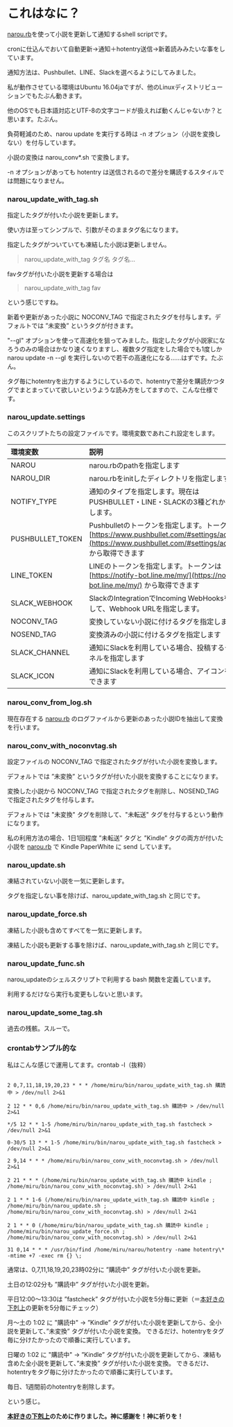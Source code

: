 # これはなに？
[narou.rb](https://github.com/whiteleaf7/narou/wiki)を使って小説を更新して通知するshell scriptです。

cronに仕込んでおいて自動更新→通知＋hotentry送信→新着読みみたいな事をしています。

通知方法は、Pushbullet、LINE、Slackを選べるようにしてみました。

私が動作させている環境はUbuntu 16.04jaですが、他のLinuxディストリビューションでもたぶん動きます。

他のOSでも日本語対応とUTF-8の文字コードが扱えれば動くんじゃないか？と思います。たぶん。

負荷軽減のため、narou update を実行する時は -n オプション（小説を変換しない）を付与しています。

小説の変換は narou_conv*.sh で変換します。

-n オプションがあっても hotentry は送信されるので差分を購読するスタイルでは問題になりません。

### narou_update_with_tag.sh
指定したタグが付いた小説を更新します。

使い方は至ってシンプルで、引数がそのままタグ名になります。

指定したタグがついていても凍結した小説は更新しません。

> narou_update_with_tag タグ名 タグ名...

favタグが付いた小説を更新する場合は

> narou_update_with_tag fav

という感じですね。

新着や更新があった小説に NOCONV_TAG で指定されたタグを付与します。デフォルトでは ”未変換” というタグが付きます。

"--gl" オプションを使って高速化を狙ってみました。指定したタグが小説家になろうのみの場合はかなり速くなりますし、複数タグ指定をした場合でも1度しか narou update -n --gl を実行しないので若干の高速化になる……はずです。たぶん。

タグ毎にhotentryを出力するようにしているので、hotentryで差分を購読かつタグでまとまっていて欲しいというような読み方をしてますので、こんな仕様です。

### narou_update.settings
このスクリプトたちの設定ファイルです。環境変数であれこれ設定をします。

| 環境変数 |  説明 |  サンプル  |
|:----------------------  |:----------------  |:---------------------  |
|   NAROU |  narou.rbのpathを指定します |  NAROU="$HOME/src/github/narou/narou.rb" |
|   NAROU_DIR |  narou.rbをinitしたディレクトリを指定します |  NAROU_DIR=$HOME/narou |
|   NOTIFY_TYPE |  通知のタイプを指定します。現在はPUSHBULLET・LINE・SLACKの3種どれかを指定します。 |  NOTIFY_TYPE=SLACK |
|   PUSHBULLET_TOKEN |  Pushbulletのトークンを指定します。トークンは [https://www.pushbullet.com/#settings/account](https://www.pushbullet.com/#settings/account) から取得できます |  PUSHBULLET_TOKEN="PUSHBULLET TOKEN" |
|   LINE_TOKEN |  LINEのトークンを指定します。トークンは [https://notify-bot.line.me/my/](https://notify-bot.line.me/my/) から取得できます |  LINE_TOKEN="LINE TOKEN" |
|   SLACK_WEBHOOK |  SlackのIntegrationでIncoming WebHooksを追加して、Webhook URLを指定します。 |  SLACK_WEBHOOK="SLACK Incoming WebHooks Webhook URL" |
|   NOCONV_TAG |  変換していない小説に付けるタグを指定します |  NOCONV_TAG="未変換" |
|   NOSEND_TAG |  変換済みの小説に付けるタグを指定します |  NOSEND_TAG="未転送" |
|   SLACK_CHANNEL |  通知にSlackを利用している場合、投稿するチャンネルを指定します |  SLACK_CHANNEL="#narou" |
|   SLACK_ICON |  通知にSlackを利用している場合、アイコンを指定できます |   SLACK_ICON="books"  |


### narou_conv_from_log.sh
現在存在する [narou.rb](https://github.com/whiteleaf7/narou/wiki) のログファイルから更新のあった小説IDを抽出して変換を行います。

### narou_conv_with_noconvtag.sh
設定ファイルの NOCONV_TAG で指定されたタグが付いた小説を変換します。

デフォルトでは ”未変換” というタグが付いた小説を変換することになります。

変換した小説から NOCONV_TAG で指定されたタグを削除し、NOSEND_TAG	で指定されたタグを付与します。

デフォルトでは "未変換" タグを削除して、"未転送" タグを付与するという動作になります。

私の利用方法の場合、1日1回程度 ”未転送” タグと ”Kindle” タグの両方が付いた小説を [narou.rb](https://github.com/whiteleaf7/narou/wiki) で Kindle PaperWhite に send しています。

### narou_update.sh
凍結されていない小説を一気に更新します。

タグを指定しない事を除けば、narou_update_with_tag.sh と同じです。

### narou_update_force.sh
凍結した小説も含めてすべてを一気に更新します。

凍結した小説も更新する事を除けば、narou_update_with_tag.sh と同じです。


### narou_update_func.sh
narou_updateのシェルスクリプトで利用する bash 関数を定義しています。

利用するだけなら実行も変更もしないと思います。

### narou_update_some_tag.sh
過去の残骸。スルーで。


### crontabサンプル的な
私はこんな感じで運用してます。crontab -l（抜粋）
```

2 0,7,11,18,19,20,23 * * * /home/miru/bin/narou_update_with_tag.sh 購読中 > /dev/null 2>&1

2 12 * * 0,6 /home/miru/bin/narou_update_with_tag.sh 購読中 > /dev/null 2>&1

*/5 12 * * 1-5 /home/miru/bin/narou_update_with_tag.sh fastcheck > /dev/null 2>&1

0-30/5 13 * * 1-5 /home/miru/bin/narou_update_with_tag.sh fastcheck > /dev/null 2>&1

2 9,14 * * * /home/miru/bin/narou_conv_with_noconvtag.sh > /dev/null 2>&1

2 21 * * * (/home/miru/bin/narou_update_with_tag.sh 購読中 kindle ; /home/miru/bin/narou_conv_with_noconvtag.sh) > /dev/null 2>&1

2 1 * * 1-6 (/home/miru/bin/narou_update_with_tag.sh 購読中 kindle ; /home/miru/bin/narou_update.sh ; /home/miru/bin/narou_conv_with_noconvtag.sh) > /dev/null 2>&1

2 1 * * 0 (/home/miru/bin/narou_update_with_tag.sh 購読中 kindle ; /home/miru/bin/narou_update_force.sh ; /home/miru/bin/narou_conv_with_noconvtag.sh) > /dev/null 2>&1

31 0,14 * * * /usr/bin/find /home/miru/narou/hotentry -name hotentry\* -mtime +7 -exec rm {} \;
```

通常は、0,7,11,18,19,20,23時02分に ”購読中” タグが付いた小説を更新。

土日の12:02分も ”購読中” タグが付いた小説を更新。

平日12:00～13:30は ”fastcheck” タグが付いた小説を5分毎に更新（＝[本好きの下剋上](http://ncode.syosetu.com/n4830bu/)の更新を5分毎にチェック）

月～土の 1:02 に "購読中" → ”Kindle” タグが付いた小説を更新してから、全小説を更新して、”未変換” タグが付いた小説を変換。
できるだけ、hotentryをタグ毎に分けたかったので順番に実行しています。

日曜の 1:02 に "購読中" → ”Kindle” タグが付いた小説を更新してから、凍結も含めた全小説を更新して、”未変換” タグが付いた小説を変換。
できるだけ、hotentryをタグ毎に分けたかったので順番に実行しています。

毎日、1週間前のhotentryを削除します。

という感じ。

 **[本好きの下剋上](http://ncode.syosetu.com/n4830bu/)のために作りました。神に感謝を！神に祈りを！**
